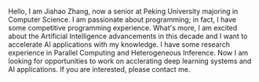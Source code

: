 Hello, I am Jiahao Zhang, now a senior at Peking University majoring in Computer Science. I am passionate about programming; in fact, I have some competitive programming experience. What's more, I am excited about the Artificial Intelligence advancements in this decade and I want to accelerate AI applications with my knowledge. I have some research experience in Parallel Computing and Heterogeneous Inference. Now I am looking for opportunities to work on acclerating deep learning systems and AI applications. If you are interested, please contact me.
